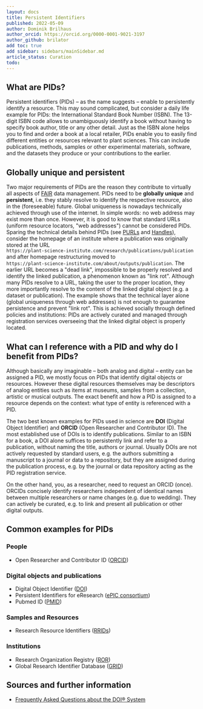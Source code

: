 ```yaml
---
layout: docs
title: Persistent Identifiers
published: 2022-05-09
author: Dominik Brilhaus
author_orcid: https://orcid.org/0000-0001-9021-3197
author_github: brilator
add toc: true
add sidebar: sidebars/mainSidebar.md
article_status: Curation
todo: 
---
```


## What are PIDs?

Persistent identifiers (PIDs) &ndash; as the name suggests &ndash; enable to persistently identify a resource.
This may sound complicated, but consider a daily life example for PIDs: the International Standard Book Number (ISBN). The 13-digit ISBN code allows to unambiguously identify a book without having to specify book author, title or any other detail. Just as the ISBN alone helps you to find and order a book at a local retailer, PIDs enable you to easily find different entities or resources relevant to plant sciences. This can include publications, methods, samples or other experimental materials, software, and the datasets they produce or your contributions to the earlier.

## Globally unique and persistent

Two major requirements of PIDs are the reason they contribute to virtually all aspects of [FAIR][kb-FairDataPrinciples] data management. PIDs need to be **globally unique** and **persistent**, i.e. they stably resolve to identify the respective resource, also in the (foreseeable) future. Global uniqueness is nowadays technically achieved through use of the internet. In simple words: no web address may exist more than once. However, it is good to know that standard URLs (uniform resource locators, "web addresses") cannot be considered PIDs. Sparing the technical details behind PIDs (see [PURLs] and [Handles]), consider the homepage of an institute where a publication was originally stored at the URL  
`https://plant-science-institute.com/research/publications/publication` and after homepage restructuring moved to  
`https://plant-science-institute.com/about/outputs/publication`. The earlier URL becomes a "dead link", impossible to be properly resolved and identify the linked publication, a phenomenon known as "link rot".
Although many PIDs resolve to a URL, taking the user to the proper location, they more importantly resolve to the content of the linked digital object (e.g. a dataset or publication). The example shows that the technical layer alone (global uniqueness through web addresses) is not enough to guarantee persistence and prevent "link rot". This is achieved socially through defined policies and institutions: PIDs are actively curated and managed through registration services overseeing that the linked digital object is properly located.

## What can I reference with a PID and why do I benefit from PIDs?

Although basically any imaginable &ndash; both analog and digital &ndash; entity can be assigned a PID, we mostly focus on PIDs that identify digital objects or resources. However these digital resources themselves may be descriptors of analog entities such as items at museums, samples from a collection, artistic or musical outputs. The exact benefit and how a PID is assigned to a resource depends on the context: what type of entity is referenced with a PID.

The two best known examples for PIDs used in science are **DOI** (Digital Object Identifier) and **ORCID** (Open Researcher and Contributor ID).
The most established use of DOIs is to identify publications. Similar to an ISBN for a book, a DOI alone suffices to persistently link and refer to a publication, without naming the title, authors or journal. Usually DOIs are not actively requested by standard users, e.g. the authors submitting a manuscript to a journal or data to a repository, but they are assigned during the publication process, e.g. by the journal or data repository acting as the PID registration service.
<!-- As scientists, we benefit from DOI-referenced publications by better findability and more concise referencing (see also [kb-DataPublications]) -->
On the other hand, you, as a researcher, need to request an ORCID (once). ORCIDs concisely identify researchers independent of identical names between multiple researchers or name changes (e.g. due to wedding). They can actively be curated, e.g. to link and present all publication or other digital outputs.

<!-- In summary, PIDs help making data FAIR. A dataset that is persistently linked via a PID will be findable and accesible and thereby  -->

## Common examples for PIDs

### People

- Open Researcher and Contributor ID ([ORCID](<https://orcid.org/>))

### Digital objects and publications

- Digital Object Identifier ([DOI](<https://www.doi.org>))
- Persistent Identifiers for eResearch ([ePIC consortium](<https://www.pidconsortium.net>))
- Pubmed ID ([PMID](<https://pubmed.ncbi.nlm.nih.gov>))

### Samples and Resources

- Research Resource Identifiers ([RRIDs](<http://scicrunch.org/resources>))

### Institutions

- Research Organization Registry ([ROR](<https://ror.org>))
- Global Research Identifier Database ([GRID](<https://grid.ac>))

<!-- TODO ## How does DataPLANT support me in using PIDs?

The following table gives an overview about DataPLANT tools and services related to sharing data. Follow the link in the first column for details.

Name | Type | Tasks on metadata 
----------------|-----------|------------------ 
- invenio -->


## Sources and further information

- [Frequently Asked Questions about the DOI® System](<https://www.doi.org/faq.html>)

<!-- Knowledge base Cross-references -->

[kb-FairDataPrinciples]: ./FairDataPrinciples.html
[kb-Metadata]: ./Metadata.html

<!-- Reference links -->
[hp-DataHUB]: <https://git.nfdi4plants.org> "ARC DataHUB"
[gh-ArcSpecs]: <https://github.com/nfdi4plants/ARC-specification/> "ARC specifications"

[PURLs]: https://en.wikipedia.org/wiki/Persistent_uniform_resource_locator "Wikipedia PURLs"
[Handles]: https://en.wikipedia.org/wiki/Handle_System "Wikipedia Handles"
